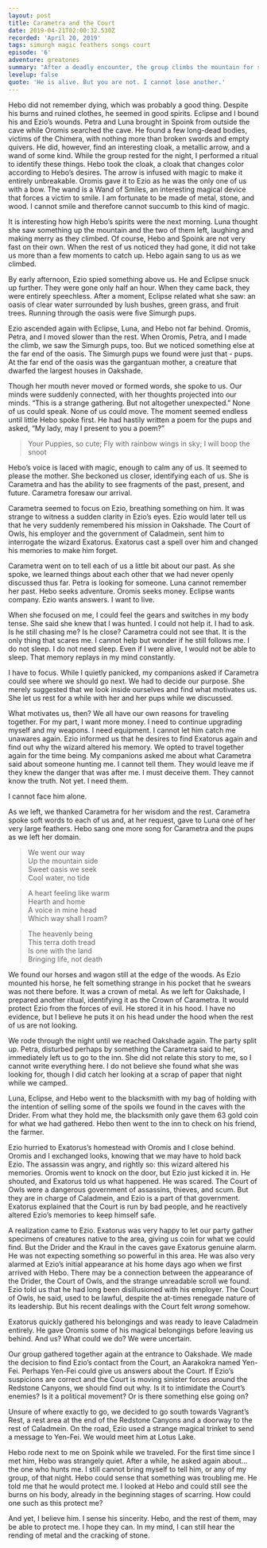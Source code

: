 ```yaml
---
layout: post
title: Carametra and the Court
date: 2019-04-21T02:00:32.530Z
recorded: 'April 20, 2019'
tags: simurgh magic feathers songs court
episode: '6'
adventure: greatones
summary: "After a deadly encounter, the group climbs the mountain for some guidance. They make their way back to Oakshade with more questions than answers."
levelup: false
quote: 'He is alive. But you are not. I cannot lose another.'
---
```


Hebo did not remember dying, which was probably a good thing. Despite his burns and ruined clothes, he seemed in good spirits. Eclipse and I bound his and Ezio’s wounds. Petra and Luna brought in Spoink from outside the cave while Oromis searched the cave. He found a few long-dead bodies, victims of the Chimera, with nothing more than broken swords and empty quivers. He did, however, find an interesting cloak, a metallic arrow, and a wand of some kind. While the group rested for the night, I performed a ritual to identify these things. Hebo took the cloak, a cloak that changes color according to Hebo’s desires. The arrow is infused with magic to make it entirely unbreakable. Oromis gave it to Ezio as he was the only one of us with a bow. The wand is a Wand of Smiles, an interesting magical device that forces a victim to smile. I am fortunate to be made of metal, stone, and wood. I cannot smile and therefore cannot succumb to this kind of magic.

It is interesting how high Hebo’s spirits were the next morning. Luna thought she saw something up the mountain and the two of them left, laughing and making merry as they climbed. Of course, Hebo and Spoink are not very fast on their own. When the rest of us noticed they had gone, it did not take us more than a few moments to catch up. Hebo again sang to us as we climbed.

By early afternoon, Ezio spied something above us. He and Eclipse snuck up further. They were gone only half an hour. When they came back, they were entirely speechless. After a moment, Eclipse related what she saw: an oasis of clear water surrounded by lush bushes, green grass, and fruit trees. Running through the oasis were five Simurgh pups.

Ezio ascended again with Eclipse, Luna, and Hebo not far behind. Oromis, Petra, and I moved slower than the rest. When Oromis, Petra, and I made the climb, we saw the Simurgh pups, too. But we noticed something else at the far end of the oasis. The Simurgh pups we found were just that - pups. At the far end of the oasis was the gargantuan mother, a creature that dwarfed the largest houses in Oakshade.

Though her mouth never moved or formed words, she spoke to us. Our minds were suddenly connected, with her thoughts projected into our minds. “This is a strange gathering. But not altogether unexpected.” None of us could speak. None of us could move. The moment seemed endless until little Hebo spoke first. He had hastily written a poem for the pups and asked, “My lady, may I present to you a poem?”

> Your Puppies, so cute; Fly with rainbow wings in sky; I will boop the snoot

Hebo’s voice is laced with magic, enough to calm any of us. It seemed to please the mother. She beckoned us closer, identifying each of us. She is Carametra and has the ability to see fragments of the past, present, and future. Carametra foresaw our arrival.

Carametra seemed to focus on Ezio, breathing something on him. It was strange to witness a sudden clarity in Ezio’s eyes. Ezio would later tell us that he very suddenly remembered his mission in Oakshade. The Court of Owls, his employer and the government of Caladmein, sent him to interrogate the wizard Exatorus. Exatorus cast a spell over him and changed his memories to make him forget. 

Carametra went on to tell each of us a little bit about our past. As she spoke, we learned things about each other that we had never openly discussed thus far. Petra is looking for someone. Luna cannot remember her past. Hebo seeks adventure. Oromis seeks money. Eclipse wants company. Ezio wants answers. I want to live.

When she focused on me, I could feel the gears and switches in my body tense. She said she knew that I was hunted. I could not help it. I had to ask. Is he still chasing me? Is he close? Carametra could not see that. It is the only thing that scares me. I cannot help but wonder if he still follows me. I do not sleep. I do not need sleep. Even if I were alive, I would not be able to sleep. That memory replays in my mind constantly.

I have to focus. While I quietly panicked, my companions asked if Carametra could see where we should go next. We had to decide our purpose. She merely suggested that we look inside ourselves and find what motivates us. She let us rest for a while with her and her pups while we discussed.

What motivates us, then? We all have our own reasons for traveling together. For my part, I want more money. I need to continue upgrading myself and my weapons. I need equipment. I cannot let him catch me unawares again. Ezio informed us that he desires to find Exatorus again and find out why the wizard altered his memory. We opted to travel together again for the time being. My companions asked me about what Carametra said about someone hunting me. I cannot tell them. They would leave me if they knew the danger that was after me. I must deceive them. They cannot know the truth. Not yet. I need them. 

I cannot face him alone.

As we left, we thanked Carametra for her wisdom and the rest. Carametra spoke soft words to each of us and, at her request, gave to Luna one of her very large feathers. Hebo sang one more song for Carametra and the pups as we left her domain.

> We went our way<br>
> Up the mountain side<br>
> Sweet oasis we seek<br>
> Cool water, no tide<br>

> A heart feeling like warm<br> 
> Hearth and home<br>
> A voice in mine head<br>
> Which way shall I roam?<br>

> The heavenly being<br>
> This terra doth tread<br>
> Is one with the land<br>
> Bringing life, not death

We found our horses and wagon still at the edge of the woods. As Ezio mounted his horse, he felt something strange in his pocket that he swears was not there before. It was a crown of metal. As we left for Oakshade, I prepared another ritual, identifying it as the Crown of Carametra. It would protect Ezio from the forces of evil. He stored it in his hood. I have no evidence, but I believe he puts it on his head under the hood when the rest of us are not looking.

We rode through the night until we reached Oakshade again. The party split up. Petra, disturbed perhaps by something the Carametra said to her, immediately left us to go to the inn. She did not relate this story to me, so I cannot write everything here. I do not believe she found what she was looking for, though I did catch her looking at a scrap of paper that night while we camped.

Luna, Eclipse, and Hebo went to the blacksmith with my bag of holding with the intention of selling some of the spoils we found in the caves with the Drider. From what they hold me, the blacksmith only gave them 63 gold coin for what we had gathered. Hebo then went to the inn to check on his friend, the farmer.

Ezio hurried to Exatorus’s homestead with Oromis and I close behind. Oromis and I exchanged looks, knowing that we may have to hold back Ezio. The assassin was angry, and rightly so: this wizard altered his memories. Oromis went to knock on the door, but Ezio just kicked it in. He shouted, and Exatorus told us what happened. He was scared. The Court of Owls were a dangerous government of assassins, thieves, and scum. But they are in charge of Caladmein, and Ezio is a part of that government. Exatorus explained that the Court is run by bad people, and he reactively altered Ezio’s memories to keep himself safe.

A realization came to Ezio. Exatorus was very happy to let our party gather specimens of creatures native to the area, giving us coin for what we could find. But the Drider and the Kraul in the caves gave Exatorus genuine alarm. He was not expecting something so powerful in this area. He was also very alarmed at Ezio’s initial appearance at his home days ago when we first arrived with Hebo. There may be a connection between the appearance of the Drider, the Court of Owls, and the strange unreadable scroll we found. Ezio told us that he had long been disillusioned with his employer. The Court of Owls, he said, used to be lawful, despite the at-times renegade nature of its leadership. But his recent dealings with the Court felt _wrong_ somehow.

Exatorus quickly gathered his belongings and was ready to leave Caladmein entirely. He gave Oromis some of his magical belongings before leaving us behind. And us? What could we do? We were uncertain.

Our group gathered together again at the entrance to Oakshade. We made the decision to find Ezio’s contact from the Court, an Aarakokra named Yen-Fei. Perhaps Yen-Fei could give us answers about the Court. If Ezio’s suspicions are correct and the Court is moving sinister forces around the Redstone Canyons, we should find out why. Is it to intimidate the Court’s enemies? Is it a political movement? Or is there something else going on?

Unsure of where exactly to go, we decided to go south towards Vagrant’s Rest, a rest area at the end of the Redstone Canyons and a doorway to the rest of Caladmein. On the road, Ezio used a strange magical trinket to send a message to Yen-Fei. We would meet him at Lotus Lake.

Hebo rode next to me on Spoink while we traveled. For the first time since I met him, Hebo was strangely quiet. After a while, he asked again about... the one who hunts me. I still cannot bring myself to tell him, or any of my group, of that night. Hebo could sense that something was troubling me. He told me that he would protect me. I looked at Hebo and could still see the burns on his body, already in the beginning stages of scarring. How could one such as this protect me?

And yet, I believe him. I sense his sincerity. Hebo, and the rest of them, may be able to protect me. I hope they can. In my mind, I can still hear the rending of metal and the cracking of stone.
